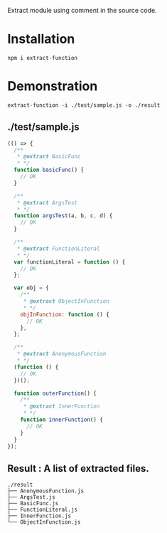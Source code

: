 Extract module using comment in the source code.

# Installation
```
npm i extract-function
```

# Demonstration
```
extract-function -i ./test/sample.js -o ./result
```

## ./test/sample.js
```javascript
(() => {
  /**
   * @extract BasicFunc
   * */
  function basicFunc() {
    // OK
  }

  /**
   * @extract ArgsTest
   * */
  function argsTest(a, b, c, d) {
    // OK
  }

  /**
   * @extract FunctionLiteral
   * */
  var functionLiteral = function () {
    // OK
  };

  var obj = {
    /**
     * @extract ObjectInFunction
     * */
    objInFunction: function () {
      // OK
    },
  };

  /**
   * @extract AnonymousFunction
   * */
  (function () {
    // OK
  })();

  function outerFunction() {
    /**
     * @extract InnerFunction
     * */
    function innerFunction() {
      // OK
    }
  }
});
```

## Result : A list of extracted files.
```
./result
├── AnonymousFunction.js
├── ArgsTest.js
├── BasicFunc.js
├── FunctionLiteral.js
├── InnerFunction.js
└── ObjectInFunction.js
```